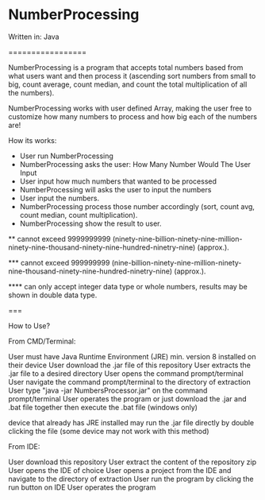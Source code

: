 # NumberProcessing
Written in: Java

=================

NumberProcessing is a program that accepts total numbers based from what users want and then process it 
(ascending sort numbers from small to big, count average, count median, and count the total multiplication of all the numbers).

NumberProcessing works with user defined Array, making the user free to customize how many numbers to process and how big each of the numbers are!

How its works:
- User run NumberProcessing
- NumberProcessing asks the user: How Many Number Would The User Input
- User input how much numbers that wanted to be processed
- NumberProcessing will asks the user to input the numbers
- User input the numbers.
- NumberProcessing process those number accordingly (sort, count avg, count median, count multiplication).
- NumberProcessing show the result to user.

** cannot exceed 9999999999 (ninety-nine-billion-ninety-nine-million-ninety-nine-thousand-ninety-nine-hundred-ninetry-nine) (approx.).

*** cannot exceed 999999999 (nine-billion-ninety-nine-million-ninety-nine-thousand-ninety-nine-hundred-ninetry-nine) (approx.).

**** can only accept integer data type or whole numbers, results may be shown in double data type.

===

How to Use?

From CMD/Terminal:

User must have Java Runtime Environment (JRE) min. version 8 installed on their device
User download the .jar file of this repository
User extracts the .jar file to a desired directory
User opens the command prompt/terminal
User navigate the command prompt/terminal to the directory of extraction
User type "java -jar NumbersProcessor.jar" on the command prompt/terminal
User operates the program
or just download the .jar and .bat file together then execute the .bat file (windows only)

device that already has JRE installed may run the .jar file directly by double clicking the file (some device may not work with this method)

From IDE:

User download this repository
User extract the content of the repository zip
User opens the IDE of choice
User opens a project from the IDE and navigate to the directory of extraction
User run the program by clicking the run button on IDE
User operates the program
